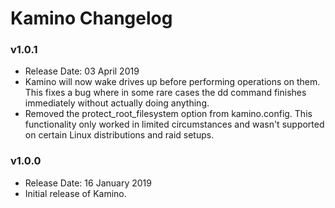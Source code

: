 # Kamino Changelog

### v1.0.1

- Release Date: 03 April 2019
- Kamino will now wake drives up before performing operations on them. This fixes a bug where in some rare cases the dd command finishes immediately without actually doing anything.
- Removed the protect_root_filesystem option from kamino.config. This functionality only worked in limited circumstances and wasn't supported on certain Linux distributions and raid setups.

### v1.0.0

- Release Date: 16 January 2019
- Initial release of Kamino.


